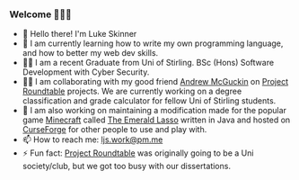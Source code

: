 ### Welcome 👋👋👋


- 👋 Hello there! I'm Luke Skinner
- 🌱 I am currently learning how to write my own programming language, and how to better my web dev skills.
- 👨‍🎓 I am a recent Graduate from Uni of Stirling. BSc (Hons) Software Development with Cyber Security.
- 👨‍💻 I am collaborating with my good friend [Andrew McGuckin](https://github.com/AndrewMcGuckin) on [Project Roundtable](https://github.com/Project-Roundtable) projects. We are currently working on a degree classification and grade calculator for fellow Uni of Stirling students.
- 🧳 I am also working on maintaining a modification made for the popular game [Minecraft](https://www.minecraft.net/en-us) called [The Emerald Lasso](https://github.com/LJSkinner/The-Emerald-Lasso) written in Java and hosted on [CurseForge](https://www.curseforge.com/minecraft/mc-mods/the-emerald-lasso) for other people to use and play with.
- 📫 How to reach me: ljs.work@pm.me
- ⚡ Fun fact: [Project Roundtable](https://github.com/Project-Roundtable) was originally going to be a Uni society/club, but we got too busy with our dissertations.

